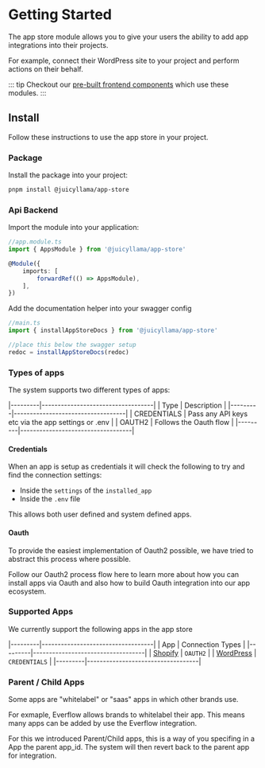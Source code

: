 # Getting Started

The app store module allows you to give your users the ability to add app integrations into their projects.

For example, connect their WordPress site to your project and perform actions on their behalf.

::: tip
Checkout our [pre-built frontend components](../../frontend/core/components/app-store/README.md) which use these modules.
:::

## Install

Follow these instructions to use the app store in your project.

### Package

Install the package into your project:

```bash
pnpm install @juicyllama/app-store
```

### Api Backend

Import the module into your application:

```typescript
//app.module.ts
import { AppsModule } from '@juicyllama/app-store'

@Module({
	imports: [
		forwardRef(() => AppsModule),
	],
})
```

Add the documentation helper into your swagger config

```typescript
//main.ts
import { installAppStoreDocs } from '@juicyllama/app-store'

//place this below the swagger setup
redoc = installAppStoreDocs(redoc)
```

### Types of apps

The system supports two different types of apps:

|---------|-----------------------------------|
| Type    | Description |
|---------|-----------------------------------|
| CREDENTIALS  | Pass any API keys etc via the app settings or .env |
| OAUTH2 | Follows the Oauth flow |
|---------|-----------------------------------|


#### Credentials

When an app is setup as credentials it will check the following to try and find the connection settings:

- Inside the `settings` of the `installed_app`
- Inside the `.env` file

This allows both user defined and system defined apps.

#### Oauth

To provide the easiest implementation of Oauth2 possible, we have tried to abstract this process where possible.

Follow our Oauth2 process flow here to learn more about how you can install apps via Oauth and also how to build Oauth integration into our app ecosystem.

### Supported Apps

We currently support the following apps in the app store

|---------|-----------------------------------|
| App    | Connection Types |
|---------|-----------------------------------|
| [Shopify](/apps/shopify/)  | `OAUTH2` |
| [WordPress](/apps/wordpress) | `CREDENTIALS` |
|---------|-----------------------------------|

### Parent / Child Apps

Some apps are "whitelabel" or "saas" apps in which other brands use. 

For exmaple, Everflow allows brands to whitelabel their app. This means many apps can be added by use the Everflow integration.

For this we introduced Parent/Child apps, this is a way of you specifing in a App the parent app_id. The system will then revert back to the parent app for integration.